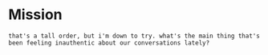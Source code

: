 Mission
============
````
that's a tall order, but i'm down to try. what's the main thing that's been feeling inauthentic about our conversations lately?
````